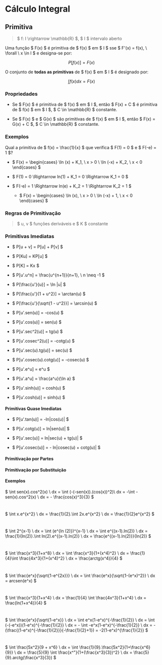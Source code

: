 # __Cálculo Integral__


## __Primitiva__

> $ f: I \rightarrow \mathbb{R} $, $ I $ intervalo aberto

Uma função $ F(x) $ é primitiva de $ f(x) $ em $ I $ sse $ F'(x) = f(x), \ \forall \ x \in I $ e designa-se por:

$$ P[f(x)] = F(x) $$

O conjunto de __todas as primitivas__ de $ f(x) $ em $ I $ é designado por:

$$ \int f(x)dx = F(x) $$

### __Propriedades__

* Se $ F(x) $ é primitiva de $ f(x) $ em $ I $, então $ F(x) + C $ é primitiva de $ f(x) $ em $ I $, $ C \in \mathbb{R} $ constante.

* Se $ F(x) $ e $ G(x) $ são primitivas de $ f(x) $ em $ I $, então $ F(x) = G(x) + C $, $ C \in \mathbb{R} $ constante.


### __Exemplos__

Qual a primitiva de $ f(x) = \frac{1}{x} $ que verifica $ F(1) = 0 $ e $ F(-e) = 1 $?

* $ F(x) = \begin{cases} \ln (x) + K_1, \ x > 0 \\ \ln (-x) + K_2, \ x < 0 \end{cases} $

* $ F(1) = 0 \Rightarrow ln(1) + K_1 = 0 \Rightarrow K_1 = 0 $

* $ F(-e) = 1 \Rightarrow ln(e) + K_2 = 1 \Rightarrow K_2 = 1 $

    * $ F(x) = \begin{cases} \ln (x), \ x > 0 \\ \ln (-x) + 1, \ x < 0 \end{cases} $

### __Regras de Primitivação__

> $ u, v $ funções deriváveis e $ K $ constante

### __Primitivas Imediatas__

* $ P[u + v] = P[u] + P[v] $

* $ P[Ku] = KP[u] $

* $ P[K] = Kx $

* $ P[u'.u^n] = \frac{u^{n+1}}{n+1}, \ n \neq -1 $

* $ P[\frac{u'}{u}] = \ln |u| $

* $ P[\frac{u'}{1 + u^2}] = \arctan(u) $

* $ P[\frac{u'}{\sqrt{1 - u^2}}] = \arcsin(u) $

* $ P[u'.sen(u)] = -cos(u) $

* $ P[u'.cos(u)] = sen(u) $

* $ P[u'.sec^2(u)] = tg(u) $

* $ P[u'.cosec^2(u)] = -cotg(u) $

* $ P[u'.sec(u).tg(u)] = sec(u) $

* $ P[u'.cosec(u).cotg(u)] = -cosec(u) $

* $ P[u'.e^u] = e^u $

* $ P[u'.a^u] = \frac{a^u}{\ln a} $

* $ P[u'.sinh(u)] = cosh(u) $

* $ P[u'.cosh(u)] = sinh(u) $

#### __Primitivas Quase Imediatas__

* $ P[u'.tan(u)] = -ln|cos(u)| $

* $ P[u'.cotg(u)] = ln|sen(u)| $

* $ P[u'.sec(u)] = ln|sec(u) + tg(u)| $

* $ P[u'.cosec(u)] = - ln|cosec(u) + cotg(u)| $

#### __Primitivação por Partes__


#### __Primitivação por Substituição__


#### __Exemplos__

$ \int sen(x).cos^2(x) \ dx = \int (-(-sen(x)).(cos(x))^2)\ dx = -\int -sen(x).cos^2(x) \ dx = - \frac{cos(x)^3}{3} $

#

$ \int x.e^{x^2} \ dx = \frac{1}{2}.\int 2x.e^{x^2} \ dx = \frac{1}{2}e^{x^2} $

# 

$ \int 2^{x-1} \ dx = \int (e^{ln (2)})^{x-1} \ dx = \int e^{(x-1).ln(2)} \ dx = \frac{1}{ln(2)}.\int ln(2).e^{(x-1).ln(2)} \ dx = \frac{e^{(x-1).ln(2)}}{ln(2)}  $

#

$ \int \frac{x^3}{1+x^8} \ dx = \int \frac{x^3}{1+(x^4)^2} \ dx = \frac{1}{4}\int \frac{4x^3}{1+(x^4)^2} \ dx = \frac{arctg(x^4)}{4} $

#

$ \int \frac{e^x}{\sqrt{1-e^{2x}}} \ dx = \int \frac{e^x}{\sqrt{1-(e^x)^2}} \ dx = arcsen(e^x) $

#

$ \int \frac{x^3}{1+x^4} \ dx = \frac{1}{4} \int \frac{4x^3}{1+x^4} \ dx = \frac{ln(1+x^4)}{4} $

#

$ \int \frac{e^x}{\sqrt{1-e^x}} \ dx = \int e^x(1-e^x)^{-\frac{1}{2}} \ dx = \int (-(-e^x))(1-e^x)^{-\frac{1}{2}} \ dx = - \int -e^x(1-e^x)^{-\frac{1}{2}} \ dx = -(\frac{(1-e^x)^{-\frac{1}{2}}}{-\frac{1}{2}+1}) = -2(1-e^x)^{\frac{1}{2}} $

#

$ \int \frac{5x^2}{9 + x^6} \ dx = \int \frac{1}{9}.\frac{5x^2}{1+\frac{x^6}{9}} \ dx = \frac{5}{9} \int \frac{x^"}{1+(\frac{x^3}{3})^2} \ dx = \frac{5}{9}.arctg(\frac{x^3}{3}) $